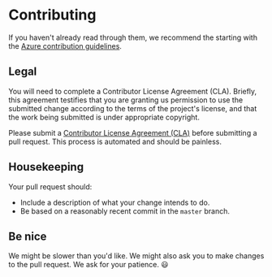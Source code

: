 # Contributing

If you haven't already read through them, we recommend the starting with the
[Azure contribution guidelines][azure-oss].

## Legal

You will need to complete a Contributor License Agreement (CLA). Briefly, this
agreement testifies that you are granting us permission to use the submitted
change according to the terms of the project's license, and that the work being
submitted is under appropriate copyright.

Please submit a [Contributor License Agreement (CLA)](https://cla.azure.com/)
before submitting a pull request. This process is automated and should be
painless.

## Housekeeping

Your pull request should:

* Include a description of what your change intends to do.
* Be based on a reasonably recent commit in the `master` branch.

## Be nice

We might be slower than you'd like. We might also ask you to make changes to the
pull request. We ask for your patience. :smiley:

[azure-oss]: http://azure.github.io/guidelines/
